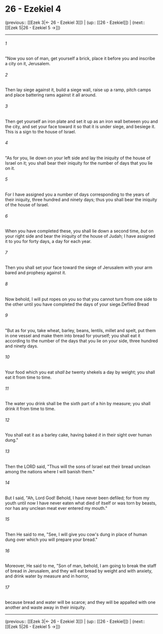 # 26 - Ezekiel 4

(previous:: [[Ezek 3|← 26 - Ezekiel 3]]) | (up:: [[26 - Ezekiel]]) | (next:: [[Ezek 5|26 - Ezekiel 5 →]])

***


###### 1 
"Now you son of man, get yourself a brick, place it before you and inscribe a city on it, Jerusalem. 

###### 2 
Then lay siege against it, build a siege wall, raise up a ramp, pitch camps and place battering rams against it all around. 

###### 3 
Then get yourself an iron plate and set it up as an iron wall between you and the city, and set your face toward it so that it is under siege, and besiege it. This is a sign to the house of Israel. 

###### 4 
"As for you, lie down on your left side and lay the iniquity of the house of Israel on it; you shall bear their iniquity for the number of days that you lie on it. 

###### 5 
For I have assigned you a number of days corresponding to the years of their iniquity, three hundred and ninety days; thus you shall bear the iniquity of the house of Israel. 

###### 6 
When you have completed these, you shall lie down a second time, _but_ on your right side and bear the iniquity of the house of Judah; I have assigned it to you for forty days, a day for each year. 

###### 7 
Then you shall set your face toward the siege of Jerusalem with your arm bared and prophesy against it. 

###### 8 
Now behold, I will put ropes on you so that you cannot turn from one side to the other until you have completed the days of your siege.Defiled Bread 

###### 9 
"But as for you, take wheat, barley, beans, lentils, millet and spelt, put them in one vessel and make them into bread for yourself; you shall eat it according to the number of the days that you lie on your side, three hundred and ninety days. 

###### 10 
Your food which you eat _shall be_ twenty shekels a day by weight; you shall eat it from time to time. 

###### 11 
The water you drink shall be the sixth part of a hin by measure; you shall drink it from time to time. 

###### 12 
You shall eat it as a barley cake, having baked _it_ in their sight over human dung." 

###### 13 
Then the LORD said, "Thus will the sons of Israel eat their bread unclean among the nations where I will banish them." 

###### 14 
But I said, "Ah, Lord God! Behold, I have never been defiled; for from my youth until now I have never eaten what died of itself or was torn by beasts, nor has any unclean meat ever entered my mouth." 

###### 15 
Then He said to me, "See, I will give you cow's dung in place of human dung over which you will prepare your bread." 

###### 16 
Moreover, He said to me, "Son of man, behold, I am going to break the staff of bread in Jerusalem, and they will eat bread by weight and with anxiety, and drink water by measure and in horror, 

###### 17 
because bread and water will be scarce; and they will be appalled with one another and waste away in their iniquity.

***

(previous:: [[Ezek 3|← 26 - Ezekiel 3]]) | (up:: [[26 - Ezekiel]]) | (next:: [[Ezek 5|26 - Ezekiel 5 →]])
